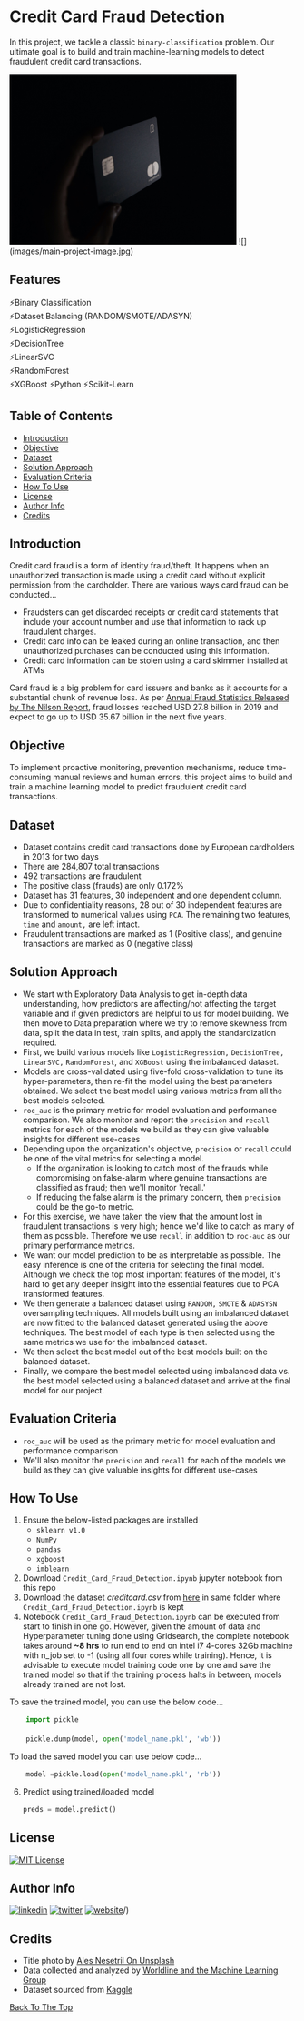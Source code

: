 # Credit Card Fraud Detection
In this project, we tackle a classic `binary-classification` problem. Our ultimate goal is to build and train machine-learning models to detect fraudulent credit card transactions.

<img src="images/main-project-image.jpg" width="400" height="300" />
![](images/main-project-image.jpg)

## Features
⚡Binary Classification  
⚡Dataset Balancing (RANDOM/SMOTE/ADASYN)  
⚡LogisticRegression  
⚡DecisionTree  
⚡LinearSVC  
⚡RandomForest  
⚡XGBoost
⚡Python
⚡Scikit-Learn  

## Table of Contents

- [Introduction](#introduction) 
- [Objective](#objective)
- [Dataset](#dataset)
- [Solution Approach](#solution-approach)
- [Evaluation Criteria](#evaluation-criteria)
- [How To Use](#how-to-use)
- [License](#license)
- [Author Info](#author-info)
- [Credits](#credits)


## Introduction

Credit card fraud is a form of identity fraud/theft. It happens when an unauthorized transaction is made using a credit card without
explicit permission from the cardholder. There are various ways card fraud can be conducted...
- Fraudsters can get discarded receipts or credit card statements that include your account number and use that information to rack up fraudulent charges.
- Credit card info can be leaked during an online transaction, and then unauthorized purchases can be conducted using this
information.
- Credit card information can be stolen using a card skimmer installed at ATMs

Card fraud is a big problem for card issuers and banks as it accounts for a substantial chunk of revenue loss. As per <a href="https://www.prnewswire.com/news-releases/payment-card-fraud-losses-reach-27-85-billion-300963232.html"> Annual Fraud Statistics Released by The Nilson Report</a>, fraud
losses reached USD 27.8 billion in 2019 and expect to go up to USD 35.67 billion in the next five years. 

## Objective
To implement proactive monitoring, prevention mechanisms, reduce time-consuming manual reviews and human errors, this project aims to build and train a machine learning model to predict fraudulent credit card transactions.


## Dataset
- Dataset contains credit card transactions done by European cardholders in 2013 for two days
- There are 284,807 total transactions
- 492 transactions are fraudulent 
- The positive class (frauds) are only 0.172%
- Dataset has 31 features, 30 independent and one dependent column.
- Due to confidentiality reasons, 28 out of 30 independent features are transformed to numerical values using `PCA`. The remaining two features, `time` and `amount,` are left intact.  
- Fraudulent transactions are marked as 1 (Positive class), and genuine transactions are marked as 0 (negative class)


## Solution Approach
- We start with Exploratory Data Analysis to get in-depth data understanding, how predictors are affecting/not affecting the target variable and if given predictors are helpful to us for model building.
We then move to Data preparation where we try to remove skewness from data, split the data in test, train splits, and apply the standardization required.
- First, we build various models like `LogisticRegression,` `DecisionTree,` `LinearSVC,` `RandomForest`, and `XGBoost` using the imbalanced dataset.
- Models are cross-validated using five-fold cross-validation to tune its hyper-parameters, then re-fit the model using the best parameters obtained.
We select the best model using various metrics from all the best models selected.
- `roc_auc` is the primary metric for model evaluation and performance comparison. We also monitor and report
the `precision` and `recall` metrics for each of the models we build as they can give valuable insights for different use-cases
- Depending upon the organization's objective, `precision` or `recall` could be one of the vital metrics for selecting a model. 
    - If the organization is looking to catch most of the frauds while compromising on false-alarm where genuine
    transactions are classified as fraud; then we'll monitor 'recall.' 
    - If reducing the false alarm is the primary concern, then
    `precision` could be the go-to metric.
- For this exercise, we have taken the view that the amount lost in fraudulent transactions is very high; hence we'd like to catch as many of them as possible. Therefore we use `recall` in addition to `roc-auc` as our primary performance metrics.
- We want our model prediction to be as interpretable as possible. The easy inference is one of the criteria for selecting the final
model. Although we check the top most important features of the model, it's hard to get any deeper insight into the essential features due to PCA transformed features.
- We then generate a balanced dataset using `RANDOM,` `SMOTE` & `ADASYSN` oversampling techniques.
All models built using an imbalanced dataset are now fitted to the balanced dataset generated using the above techniques.
The best model of each type is then selected using the same metrics we use for the imbalanced dataset.
- We then select the best model out of the best models built on the balanced dataset.
- Finally, we compare the best model selected using imbalanced data vs. the best model selected using a balanced dataset and
arrive at the final model for our project.

## Evaluation Criteria
* `roc_auc` will be used as the primary metric for model evaluation and performance comparison
* We'll also monitor the `precision` and `recall` for each of the models we build as they can give valuable insights for different use-cases

## How To Use
1. Ensure the below-listed packages are installed
    - `sklearn v1.0`
    - `NumPy`
    - `pandas`
    - `xgboost`
    - `imblearn`
2. Download `Credit_Card_Fraud_Detection.ipynb` jupyter notebook from this repo
3. Download the dataset *creditcard.csv* from [here](https://drive.google.com/file/d/1n_ddBvn2dThcYE2hnrXg3kM153dGQGxo/view?usp=sharing) in same folder where `Credit_Card_Fraud_Detection.ipynb` is kept
4. Notebook `Credit_Card_Fraud_Detection.ipynb` can be executed from start to finish in one go. However, given the amount of data and Hyperparameter tuning done using Gridsearch, the complete notebook takes around **~8 hrs** to run end to end on intel i7 4-cores 32Gb machine with n_job set to -1 (using all four cores while training). Hence, it is advisable to execute model training code one by one and save the trained model so that if the training process halts in between, models already trained are not lost.

To save the trained model, you can use the below code...
```python
    import pickle
    
    pickle.dump(model, open('model_name.pkl', 'wb'))

```

To load the saved model you can use below code...
```python
    model =pickle.load(open('model_name.pkl', 'rb'))

```
6. Predict using trained/loaded model
    ```python
    preds = model.predict()
    ```

## License

[![MIT License](https://img.shields.io/badge/License-MIT-green.svg)](https://choosealicense.com/licenses/mit/)

## Author Info

[![linkedin](https://img.shields.io/badge/linkedin-0A66C2?style=for-the-badge&logo=linkedin&logoColor=white)](https://www.linkedin.com/sssingh)
[![twitter](https://img.shields.io/badge/twitter-1DA1F2?style=for-the-badge&logo=twitter&logoColor=white)](https://twitter.com/_sssingh)
[![website](https://img.shields.io/badge/website-000?style=for-the-badge&logo=ko-fi&logoColor=white)](https://datamatrix-ml.com)/)


## Credits

- Title photo by [Ales Nesetril On Unsplash](https://unsplash.com/photos/ex_p4AaBxbs?utm_source=unsplash&utm_medium=referral&utm_content=creditShareLink)
- Data collected and analyzed by [Worldline and the Machine Learning Group](http://mlg.ulb.ac.be) 
- Dataset sourced from [Kaggle](https://www.kaggle.com/)

[Back To The Top](#Credit-Card-Fraud-Detection)
